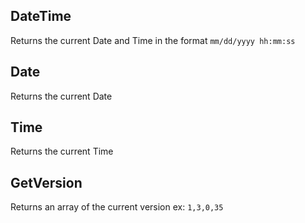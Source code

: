 
## DateTime
Returns the current Date and Time in the format `mm/dd/yyyy hh:mm:ss`

## Date
Returns the current Date

## Time
Returns the current Time

## GetVersion
Returns an array of the current version ex: `1,3,0,35`